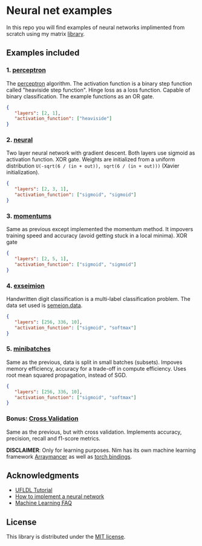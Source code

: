 # Neural net examples

In this repo  you will find examples of neural networks implimented from scratch using
my matrix [library](https://github.com/b3liever/manu).

## Examples included

### 1. [perceptron](perceptron.nim)

The [perceptron](https://en.wikipedia.org/wiki/Perceptron) algorithm.
The activation function is a binary step function called "heaviside step
function". Hinge loss as a loss function. Capable of binary
classification. The example functions as an OR gate.

```json
{
   "layers": [2, 1],
   "activation_function": ["heaviside"]
}
```

### 2. [neural](neural.nim)

Two layer neural network with gradient descent. Both layers use sigmoid as
activation function. XOR gate. Weights are initialized from a uniform
distribution ``U(-sqrt(6 / (in + out)), sqrt(6 / (in + out)))`` (Xavier initialization).

```json
{
   "layers": [2, 3, 1],
   "activation_function": ["sigmoid", "sigmoid"]
}
```

### 3. [momentums](momentums.nim)

Same as previous except implemented the momentum method. It impovers training
speed and accuracy (avoid getting stuck in a local minima). XOR gate

```json
{
   "layers": [2, 5, 1],
   "activation_function": ["sigmoid", "sigmoid"]
}
```

### 4. [exseimion](exseimion.nim)

Handwritten digit classification is a multi-label classification problem.
The data set used is [semeion.data](http://archive.ics.uci.edu/ml/machine-learning-databases/semeion/semeion.data).

```json
{
   "layers": [256, 336, 10],
   "activation_function": ["sigmoid", "softmax"]
}
```

### 5. [minibatches](minibatches.nim)

Same as the previous, data is split in small batches (subsets). Impoves memory
efficiency, accuracy for a trade-off in compute efficiency. Uses root mean squared propagation,
instead of SGD.

```json
{
   "layers": [256, 336, 10],
   "activation_function": ["sigmoid", "softmax"]
}
```

### Bonus: [Cross Validation](cross_validation.nim)

Same as the previous, but with cross validation. Implements accuracy,
precision, recall and f1-score metrics.

**DISCLAIMER**: Only for learning purposes. Nim has its own machine learning
framework [Arraymancer](https://github.com/mratsim/Arraymancer) as well as
[torch bindings](https://github.com/SciNim/flambeau).

## Acknowledgments

- [UFLDL Tutorial](http://ufldl.stanford.edu/tutorial/)
- [How to implement a neural network](https://peterroelants.github.io/posts/neural-network-implementation-part01/)
- [Machine Learning FAQ](https://sebastianraschka.com/faq/index.html)

## License

This library is distributed under the [MIT license](LICENSE).
